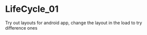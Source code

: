 ﻿# LifeCycle_01


Try out layouts for android app, change the layout in the load to try difference ones
